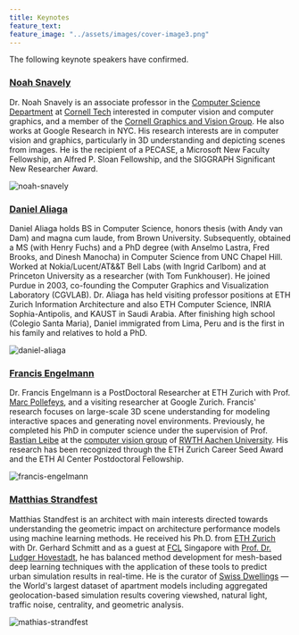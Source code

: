 ```yaml
---
title: Keynotes
feature_text:
feature_image: "../assets/images/cover-image3.png"
---
```


The following keynote speakers have confirmed.

### [Noah Snavely](https://www.cs.cornell.edu/~snavely/)

Dr. Noah Snavely is an associate professor in the [Computer Science Department](http://www.cs.cornell.edu/) at [Cornell Tech](http://tech.cornell.edu/) interested in computer vision and computer graphics, and a member of the [Cornell Graphics and Vision Group](http://rgb.cs.cornell.edu/). He also works at Google Research in NYC. His research interests are in computer vision and graphics, particularly in 3D understanding and depicting scenes from images. He is the recipient of a PECASE, a Microsoft New Faculty Fellowship, an Alfred P. Sloan Fellowship, and the SIGGRAPH Significant New Researcher Award.

<div class="team-member">
      <img class="rounded-large" src="../assets/images/noah-photo.jpeg" alt="noah-snavely">
</div>

### [Daniel Aliaga]([https://www.cs.cornell.edu/~snavely/](https://www.cs.purdue.edu/homes/aliaga/))

Daniel Aliaga holds BS in Computer Science, honors thesis (with Andy van Dam) and magna cum laude, from Brown University. Subsequently, obtained a MS (with Henry Fuchs) and a PhD degree (with Anselmo Lastra, Fred Brooks, and Dinesh Manocha) in Computer Science from UNC Chapel Hill. Worked at Nokia/Lucent/AT\&&T Bell Labs (with Ingrid Carlbom) and at Princeton University as a researcher (with Tom Funkhouser). He joined Purdue in 2003, co-founding the Computer Graphics and Visualization Laboratory (CGVLAB). Dr. Aliaga has held visiting professor positions at ETH Zurich Information Architecture and also ETH Computer Science, INRIA Sophia-Antipolis, and KAUST in Saudi Arabia. After finishing high school (Colegio Santa Maria), Daniel immigrated from Lima, Peru and is the first in his family and relatives to hold a PhD.

<div class="team-member">
      <img class="rounded-large" src="../assets/images/daniel-photo.png" alt="daniel-aliaga">
</div>

### [Francis Engelmann](https://inf.ethz.ch/people/people-atoz/person-detail.Mjk1NTc0.TGlzdC8zMDQsLTIxNDE4MTU0NjA=.html)

Dr. Francis Engelmann is a PostDoctoral Researcher at ETH Zurich with Prof. [Marc Pollefeys](https://people.inf.ethz.ch/marc.pollefeys/), and a visiting researcher at Google Zurich. Francis' research focuses on large-scale 3D scene understanding for modeling interactive spaces and generating novel environments. Previously, he completed his PhD in computer science under the supervision of Prof. [Bastian Leibe](https://scholar.google.com/citations?user=ZcULDB0AAAAJ&hl=de) at the [computer vision group](https://www.vision.rwth-aachen.de/) of [RWTH Aachen University](https://www.rwth-aachen.de/go/id/a/?lidx=1). His research has been recognized through the ETH Zurich Career Seed Award and the ETH AI Center Postdoctoral Fellowship.

<div class="team-member">
      <img class="rounded-large" src="../assets/images/francis-photo.png" alt="francis-engelmann">
</div>

### [Matthias Strandfest](https://standfest.science/)

Matthias Standfest is an architect with main interests directed towards understanding the geometric impact on architecture performance models using machine learning methods. He received his Ph.D. from [ETH Zurich](https://ethz.ch/en.html) with Dr. Gerhard Schmitt and as a guest at [FCL](https://fcl.ethz.ch/) Singapore with [Prof. Dr. Ludger Hovestadt](https://ethz.ch/en/the-eth-zurich/organisation/who-is-who/arch/details.OTYyMTY=.TGlzdC8xOTA1LC0xMzE3NTA2NzE5.html), he has balanced method development for mesh-based deep learning techniques with the application of these tools to predict urban simulation results in real-time. He is the curator of [Swiss Dwellings](https://zenodo.org/record/7070952) — the World's largest dataset of apartment models including aggregated geolocation-based simulation results covering viewshed, natural light, traffic noise, centrality, and geometric analysis.

<div class="team-member">
      <img class="rounded-large" src="../assets/images/mathias-photo.jfif" alt="mathias-strandfest">
</div>
